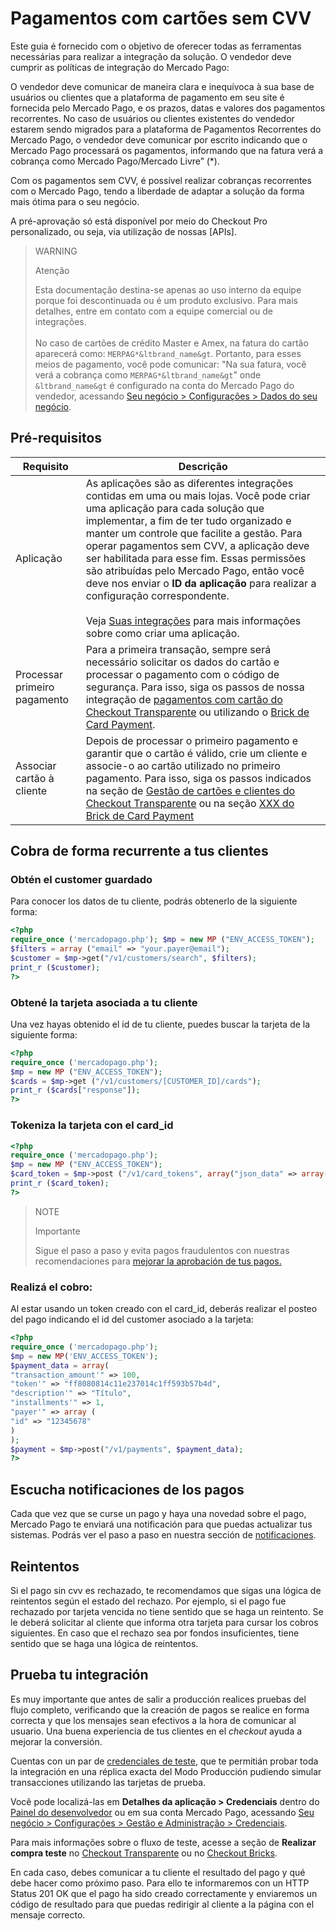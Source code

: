 # Pagamentos com cartões sem CVV

Este guia é fornecido com o objetivo de oferecer todas as ferramentas necessárias para realizar a integração da solução. O vendedor deve cumprir as políticas de integração do Mercado Pago:

O vendedor deve comunicar de maneira clara e inequívoca à sua base de usuários ou clientes que a plataforma de pagamento em seu site é fornecida pelo Mercado Pago, e os prazos, datas e valores dos pagamentos recorrentes.
No caso de usuários ou clientes existentes do vendedor estarem sendo migrados para a plataforma de Pagamentos Recorrentes do Mercado Pago, o vendedor deve comunicar por escrito indicando que o Mercado Pago processará os pagamentos, informando que na fatura verá a cobrança como Mercado Pago/Mercado Livre” (*).

Com os pagamentos sem CVV, é possível realizar cobranças recorrentes com o Mercado Pago, tendo a liberdade de adaptar a solução da forma mais ótima para o seu negócio.

A pré-aprovação só está disponível por meio do Checkout Pro personalizado, ou seja, via utilização de nossas [APIs].

> WARNING
> 
> Atenção
>
> Esta documentação destina-se apenas ao uso interno da equipe porque foi descontinuada ou é um produto exclusivo. Para mais detalhes, entre em contato com a equipe comercial ou de integrações.
> <br><br>
> No caso de cartões de crédito Master e Amex, na fatura do cartão aparecerá como: `MERPAG*&ltbrand_name&gt`. Portanto, para esses meios de pagamento, você pode comunicar: "Na sua fatura, você verá a cobrança como `MERPAG*&ltbrand_name&gt`" onde `&ltbrand_name&gt` é configurado na conta do Mercado Pago do vendedor, acessando [Seu negócio > Configurações > Dados do seu negócio](https://www.mercadopago[FAKER][URL][DOMAIN]/business#from-section=menu).

## Pré-requisitos

| Requisito  | Descrição  |
| --- | --- |
| Aplicação  | As aplicações são as diferentes integrações contidas em uma ou mais lojas. Você pode criar uma aplicação para cada solução que implementar, a fim de ter tudo organizado e manter um controle que facilite a gestão. Para operar pagamentos sem CVV, a aplicação deve ser habilitada para esse fim. Essas permissões são atribuídas pelo Mercado Pago, então você deve nos enviar o **ID da aplicação** para realizar a configuração correspondente. <br><br> Veja [Suas integrações](/developers/pt/docs/checkout-api/additional-content/your-integrations/introduction) para mais informações sobre como criar uma aplicação. |
| Processar primeiro pagamento  | Para a primeira transação, sempre será necessário solicitar os dados do cartão e processar o pagamento com o código de segurança. Para isso, siga os passos de nossa integração de [pagamentos com cartão do Checkout Transparente](/developers/pt/docs/checkout-api/integration-configuration/card/integrate-via-cardform) ou utilizando o [Brick de Card Payment](/developers/pt/docs/checkout-bricks/card-payment-brick/payment-submission).|
| Associar cartão à cliente | Depois de processar o primeiro pagamento e garantir que o cartão é válido, crie um cliente e associe-o ao cartão utilizado no primeiro pagamento. Para isso, siga os passos indicados na seção de [Gestão de cartões e clientes do Checkout Transparente](/developers/pt/docs/checkout-api/customer-management) ou na seção [XXX do Brick de Card Payment]() |

## Cobra de forma recurrente a tus clientes

### Obtén el customer guardado

Para conocer los datos de tu cliente, podrás obtenerlo de la siguiente forma:

```php
<?php
require_once ('mercadopago.php'); $mp = new MP ("ENV_ACCESS_TOKEN"); 
$filters = array ("email" => "your.payer@email"); 
$customer = $mp->get("/v1/customers/search", $filters);
print_r ($customer);
?>
```

### Obtené la tarjeta asociada a tu cliente

Una vez hayas obtenido el id de tu cliente, puedes buscar la tarjeta de la siguiente forma:

```php
<?php
require_once ('mercadopago.php');
$mp = new MP ("ENV_ACCESS_TOKEN");
$cards = $mp->get ("/v1/customers/[CUSTOMER_ID]/cards");
print_r ($cards["response"]);
?>
```

### Tokeniza la tarjeta con el card_id

```php
<?php
require_once ('mercadopago.php');
$mp = new MP ("ENV_ACCESS_TOKEN");
$card_token = $mp->post ("/v1/card_tokens", array("json_data" => array("card_id" => "cardId" )));
print_r ($card_token);
?>
```

> NOTE
>
> Importante
>
> Sigue el paso a paso y evita pagos fraudulentos con nuestras recomendaciones para [mejorar la aprobación de tus pagos.](/developers/es/guides/additional-content/how-tos/improve-payment-approval)

### Realizá el cobro:

Al estar usando un token creado con el card_id, deberás realizar el posteo del pago indicando el id del customer asociado a la tarjeta:

```php
<?php
require_once ('mercadopago.php');
$mp = new MP('ENV_ACCESS_TOKEN');
$payment_data = array(
"transaction_amount'" => 100,
"token'" => "ff8080814c11e237014c1ff593b57b4d",
"description'" => "Título",
"installments'" => 1,
"payer'" => array (
"id" => "12345678"
)
);
$payment = $mp->post("/v1/payments", $payment_data);
?>
```

## Escucha notificaciones de los pagos

Cada que vez que se curse un pago y haya una novedad sobre el pago, Mercado Pago te enviará una notificación para que puedas actualizar tus sistemas. Podrás ver el paso a paso en nuestra sección de [notificaciones](/developers/es/docs/your-integrations/notifications/webhooks).

## Reintentos

Si el pago sin cvv es rechazado, te recomendamos que sigas una lógica de reintentos según el estado del rechazo. Por ejemplo, si el pago fue rechazado por tarjeta vencida no tiene sentido que se haga un reintento. Se le deberá solicitar al cliente que informa otra tarjeta para cursar los cobros siguientes. En caso que el rechazo sea por fondos insuficientes, tiene sentido que se haga una lógica de reintentos.

## Prueba tu integración

Es muy importante que antes de salir a producción realices pruebas del flujo completo, verificando que la creación de pagos se realice en forma correcta y que los mensajes sean efectivos a la hora de comunicar al usuario. Una buena experiencia de tus clientes en el _checkout_ ayuda a mejorar la conversión.

Cuentas con un par de [credenciales de teste](/developers/pt/docs/your-integrations/credentials), que te permitián probar toda la integración en una réplica exacta del Modo Producción pudiendo simular transacciones utilizando las tarjetas de prueba. 

Você pode localizá-las em **Detalhes da aplicação > Credenciais** dentro do [Painel do desenvolvedor](/developers/panel/app) ou em sua conta Mercado Pago, acessando [Seu negócio > Configurações > Gestão e Administração > Credenciais](https://www.mercadopago[FAKER][URL][DOMAIN]/settings/account/credentials).

Para mais informações sobre o fluxo de teste, acesse a seção de **Realizar compra teste** no [Checkout Transparente](/developers/pt/docs/checkout-api/integration-test/make-test-purchase) ou no [Checkout Bricks](/developers/pt/docs/checkout-bricks/integration-test/test-payment-flow).

En cada caso, debes comunicar a tu cliente el resultado del pago y qué debe hacer como próximo paso.
Para ello te informaremos con un HTTP Status 201 OK que el pago ha sido creado correctamente y enviaremos un código de resultado para que puedas redirigir al cliente a la página con el mensaje correcto.
